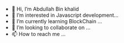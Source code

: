 - 👋 Hi, I’m Abdullah Bin khalid
- 👀 I’m interested in Javascript development...
- 🌱 I’m currently learning BlockChain ...
- 💞️ I’m looking to collaborate on ...
- 📫 How to reach me ...

<!---
Abdullah10821/Abdullah10821 is a ✨ special ✨ repository because its `README.md` (this file) appears on your GitHub profile.
You can click the Preview link to take a look at your changes.
--->

